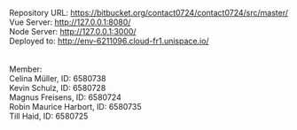 Repository URL: https://bitbucket.org/contact0724/contact0724/src/master/ <br> 
Vue Server: http://127.0.0.1:8080/ <br>
Node Server: http://127.0.0.1:3000/ <br>
Deployed to: http://env-6211096.cloud-fr1.unispace.io/ <br>
<br><br>
Member:<br>
    Celina Müller, ID: 6580738 <br>
    Kevin Schulz, ID: 6580728 <br>
    Magnus Freisens, ID: 6580724 <br>
    Robin Maurice Harbort, ID: 6580735 <br>
    Till Haid, ID: 6580725 <br>

